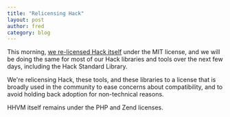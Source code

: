 ```yaml
---
title: "Relicensing Hack"
layout: post
author: fred
category: blog
---
```


This morning, [we re-licensed Hack itself](https://github.com/facebook/hhvm/commit/17db24dcadf0f82f8832c46fb8ed7ab69cbc20ac)
under the MIT license, and we will be doing the same for most of our Hack
libraries and tools over the next few days, including the Hack Standard
Library.

We're relicensing Hack, these tools, and these libraries to a license that
is broadly used in the community to ease concerns about compatibility, and
to avoid holding back adoption for non-technical reasons.

HHVM itself remains under the PHP and Zend licenses.
